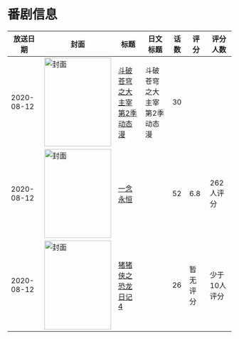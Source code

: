 # 番剧信息

|放送日期|封面|标题|日文标题|话数|评分|评分人数|
|---|---|---|---|---|---|---|
|2020-08-12|<img src="https://lain.bgm.tv/pic/cover/c/c8/48/516651_TzPXm.jpg" alt="封面" style="width:150px;height:200px;object-fit:cover;">|[斗破苍穹之大主宰 第2季 动态漫](https://bangumi.tv/subject/516651)|斗破苍穹之大主宰 第2季 动态漫|30|||
|2020-08-12|<img src="https://lain.bgm.tv/pic/cover/c/87/c4/244226_VeCVW.jpg" alt="封面" style="width:150px;height:200px;object-fit:cover;">|[一念永恒](https://bangumi.tv/subject/244226)||52|6.8|262人评分|
|2020-08-12|<img src="https://lain.bgm.tv/pic/cover/c/2e/06/384741_MxXXP.jpg" alt="封面" style="width:150px;height:200px;object-fit:cover;">|[猪猪侠之恐龙日记 4](https://bangumi.tv/subject/384741)||26|暂无评分|少于10人评分|
